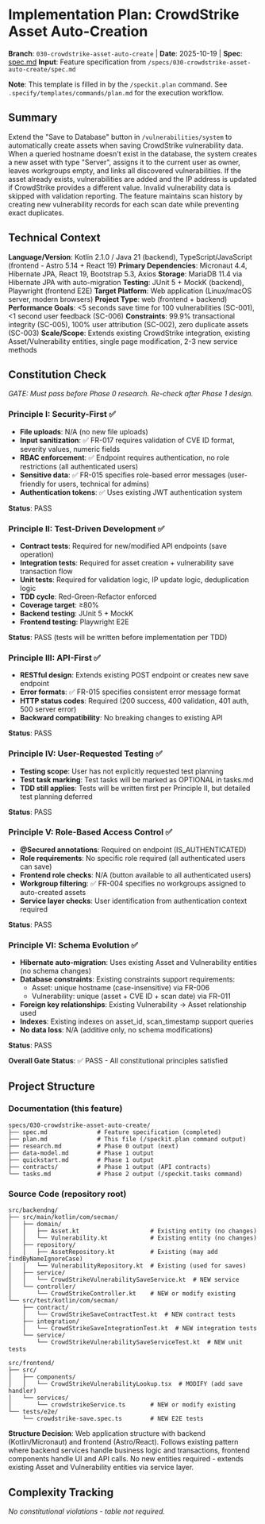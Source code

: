 # Implementation Plan: CrowdStrike Asset Auto-Creation

**Branch**: `030-crowdstrike-asset-auto-create` | **Date**: 2025-10-19 | **Spec**: [spec.md](./spec.md)
**Input**: Feature specification from `/specs/030-crowdstrike-asset-auto-create/spec.md`

**Note**: This template is filled in by the `/speckit.plan` command. See `.specify/templates/commands/plan.md` for the execution workflow.

## Summary

Extend the "Save to Database" button in `/vulnerabilities/system` to automatically create assets when saving CrowdStrike vulnerability data. When a queried hostname doesn't exist in the database, the system creates a new asset with type "Server", assigns it to the current user as owner, leaves workgroups empty, and links all discovered vulnerabilities. If the asset already exists, vulnerabilities are added and the IP address is updated if CrowdStrike provides a different value. Invalid vulnerability data is skipped with validation reporting. The feature maintains scan history by creating new vulnerability records for each scan date while preventing exact duplicates.

## Technical Context

**Language/Version**: Kotlin 2.1.0 / Java 21 (backend), TypeScript/JavaScript (frontend - Astro 5.14 + React 19)
**Primary Dependencies**: Micronaut 4.4, Hibernate JPA, React 19, Bootstrap 5.3, Axios
**Storage**: MariaDB 11.4 via Hibernate JPA with auto-migration
**Testing**: JUnit 5 + MockK (backend), Playwright (frontend E2E)
**Target Platform**: Web application (Linux/macOS server, modern browsers)
**Project Type**: web (frontend + backend)
**Performance Goals**: <5 seconds save time for 100 vulnerabilities (SC-001), <1 second user feedback (SC-006)
**Constraints**: 99.9% transactional integrity (SC-005), 100% user attribution (SC-002), zero duplicate assets (SC-003)
**Scale/Scope**: Extends existing CrowdStrike integration, existing Asset/Vulnerability entities, single page modification, 2-3 new service methods

## Constitution Check

*GATE: Must pass before Phase 0 research. Re-check after Phase 1 design.*

### Principle I: Security-First ✅

- **File uploads**: N/A (no new file uploads)
- **Input sanitization**: ✅ FR-017 requires validation of CVE ID format, severity values, numeric fields
- **RBAC enforcement**: ✅ Endpoint requires authentication, no role restrictions (all authenticated users)
- **Sensitive data**: ✅ FR-015 specifies role-based error messages (user-friendly for users, technical for admins)
- **Authentication tokens**: ✅ Uses existing JWT authentication system

**Status**: PASS

### Principle II: Test-Driven Development ✅

- **Contract tests**: Required for new/modified API endpoints (save operation)
- **Integration tests**: Required for asset creation + vulnerability save transaction flow
- **Unit tests**: Required for validation logic, IP update logic, deduplication logic
- **TDD cycle**: Red-Green-Refactor enforced
- **Coverage target**: ≥80%
- **Backend testing**: JUnit 5 + MockK
- **Frontend testing**: Playwright E2E

**Status**: PASS (tests will be written before implementation per TDD)

### Principle III: API-First ✅

- **RESTful design**: Extends existing POST endpoint or creates new save endpoint
- **Error formats**: ✅ FR-015 specifies consistent error message format
- **HTTP status codes**: Required (200 success, 400 validation, 401 auth, 500 server error)
- **Backward compatibility**: No breaking changes to existing API

**Status**: PASS

### Principle IV: User-Requested Testing ✅

- **Testing scope**: User has not explicitly requested test planning
- **Test task marking**: Test tasks will be marked as OPTIONAL in tasks.md
- **TDD still applies**: Tests will be written first per Principle II, but detailed test planning deferred

**Status**: PASS

### Principle V: Role-Based Access Control ✅

- **@Secured annotations**: Required on endpoint (IS_AUTHENTICATED)
- **Role requirements**: No specific role required (all authenticated users can save)
- **Frontend role checks**: N/A (button available to all authenticated users)
- **Workgroup filtering**: ✅ FR-004 specifies no workgroups assigned to auto-created assets
- **Service layer checks**: User identification from authentication context required

**Status**: PASS

### Principle VI: Schema Evolution ✅

- **Hibernate auto-migration**: Uses existing Asset and Vulnerability entities (no schema changes)
- **Database constraints**: Existing constraints support requirements:
  - Asset: unique hostname (case-insensitive) via FR-006
  - Vulnerability: unique (asset + CVE ID + scan date) via FR-011
- **Foreign key relationships**: Existing Vulnerability → Asset relationship used
- **Indexes**: Existing indexes on asset_id, scan_timestamp support queries
- **No data loss**: N/A (additive only, no schema modifications)

**Status**: PASS

**Overall Gate Status**: ✅ PASS - All constitutional principles satisfied

## Project Structure

### Documentation (this feature)

```
specs/030-crowdstrike-asset-auto-create/
├── spec.md              # Feature specification (completed)
├── plan.md              # This file (/speckit.plan command output)
├── research.md          # Phase 0 output (next)
├── data-model.md        # Phase 1 output
├── quickstart.md        # Phase 1 output
├── contracts/           # Phase 1 output (API contracts)
└── tasks.md             # Phase 2 output (/speckit.tasks command)
```

### Source Code (repository root)

```
src/backendng/
├── src/main/kotlin/com/secman/
│   ├── domain/
│   │   ├── Asset.kt                    # Existing entity (no changes)
│   │   └── Vulnerability.kt            # Existing entity (no changes)
│   ├── repository/
│   │   ├── AssetRepository.kt          # Existing (may add findByNameIgnoreCase)
│   │   └── VulnerabilityRepository.kt  # Existing (used for saves)
│   ├── service/
│   │   └── CrowdStrikeVulnerabilitySaveService.kt  # NEW service
│   └── controller/
│       └── CrowdStrikeController.kt    # NEW or modify existing
└── src/test/kotlin/com/secman/
    ├── contract/
    │   └── CrowdStrikeSaveContractTest.kt  # NEW contract tests
    ├── integration/
    │   └── CrowdStrikeSaveIntegrationTest.kt  # NEW integration tests
    └── service/
        └── CrowdStrikeVulnerabilitySaveServiceTest.kt  # NEW unit tests

src/frontend/
├── src/
│   ├── components/
│   │   └── CrowdStrikeVulnerabilityLookup.tsx  # MODIFY (add save handler)
│   └── services/
│       └── crowdstrikeService.ts       # NEW or modify existing
└── tests/e2e/
    └── crowdstrike-save.spec.ts        # NEW E2E tests
```

**Structure Decision**: Web application structure with backend (Kotlin/Micronaut) and frontend (Astro/React). Follows existing pattern where backend services handle business logic and transactions, frontend components handle UI and API calls. No new entities required - extends existing Asset and Vulnerability entities via service layer.

## Complexity Tracking

*No constitutional violations - table not required.*

